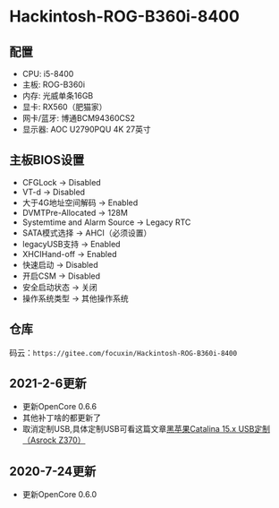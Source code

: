 # Hackintosh-ROG-B360i-8400

## 配置
* CPU: i5-8400
* 主板: ROG-B360i
* 内存: 光威单条16GB
* 显卡: RX560（肥猫家）
* 网卡/蓝牙: 博通BCM94360CS2
* 显示器: AOC U2790PQU 4K 27英寸

## 主板BIOS设置
* CFGLock -> Disabled
* VT-d -> Disabled
* 大于4G地址空间解码 -> Enabled
* DVMTPre-Allocated -> 128M
* Systemtime and Alarm Source -> Legacy RTC
* SATA模式选择 -> AHCI（必须设置）
* legacyUSB支持 -> Enabled
* XHCIHand-off -> Enabled
* 快速启动 -> Disabled
* 开启CSM -> Disabled
* 安全启动状态 -> 关闭
* 操作系统类型 -> 其他操作系统

## 仓库
码云：`https://gitee.com/focuxin/Hackintosh-ROG-B360i-8400`

## 2021-2-6更新
* 更新OpenCore 0.6.6
* 其他补丁啥的都更新了
* 取消定制USB,具体定制USB可看这篇文章[黑苹果Catalina 15.x USB定制（Asrock Z370）](https://blog.csdn.net/LeoForBest/article/details/103247824)

## 2020-7-24更新
* 更新OpenCore 0.6.0


